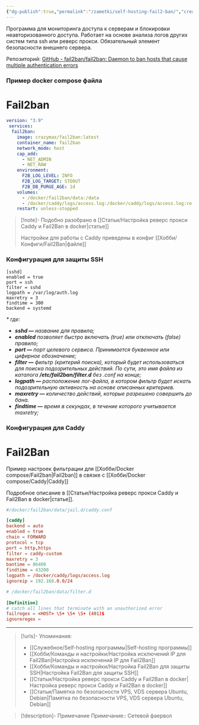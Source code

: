 ```yaml
---
{"dg-publish":true,"permalink":"/zametki/self-hosting-fail2-ban/","created":"2024-07-03 20:50","updated":"2024-10-09T19:53:50+03:00"}
---
```


Программа для мониторинга доступа к серверам и блокировки неавторизованного доступа. Работает на основе анализа логов других систем типа ssh или реверс прокси. Обязательный элемент безопасности внешнего сервера.

Репозиторий: [GitHub - fail2ban/fail2ban: Daemon to ban hosts that cause multiple authentication errors](https://github.com/fail2ban/fail2ban)
### Пример docker compose файла

<div class="transclusion internal-embed is-loaded"><div class="markdown-embed">

<div class="markdown-embed-title">

# Fail2ban

</div>




```yaml
version: "3.9"
 services:
  fail2ban:
    image: crazymax/fail2ban:latest
    container_name: fail2ban
    network_mode: host
    cap_add:
      - NET_ADMIN
      - NET_RAW
    environment:
      F2B_LOG_LEVEL: INFO
      F2B_LOG_TARGET: STDOUT
      F2B_DB_PURGE_AGE: 1d
    volumes:
      - /docker/fail2ban/data:/data
      - /docker/caddy/logs/access.log:/docker/caddy/logs/access.log:ro
    restart: unless-stopped
```

> [!note]-
> Подобно разобрано в [[Статьи/Настройка реверс прокси Caddy и Fail2Ban в docker\|статье]]
> 
> Настройки для работы с Caddy приведены в конфиг [[Хобби/Конфиги/Fail2Ban\|файле]] 
> 


</div></div>


### Конфигурация для защиты SSH 

<div class="transclusion internal-embed is-loaded"><div class="markdown-embed">





```shell
[sshd]
enabled = true
port = ssh
filter = sshd
logpath = /var/log/auth.log
maxretry = 3
findtime = 300
backend = systemd
```

_\* где:_

-   _**sshd —**_ _название для правила;_
-   _**enabled**_ _позволяет быстро включать (true) или отключать (false) правило;_
-   _**port —**_ _порт целевого сервиса. Принимается буквенное или цифирное обозначение;_
-   _**filter —**_ _фильтр (критерий поиска), который будет использоваться для поиска подозрительных действий. По сути, это имя файла из каталога_ _**/etc/fail2ban/filter.d**_ _без .conf на конце;_
-   _**logpath —**_ _расположение лог-файла, в котором фильтр будет искать подозрительную активность на основе описанных критериев._
-   _**maxretry —**_ _количество действий, которые разрешено совершить до бана._
-   _**findtime —**_ _время в секундах, в течение которого учитывается maxretry;_

</div></div>

### Конфигурация для Caddy

<div class="transclusion internal-embed is-loaded"><div class="markdown-embed">

<div class="markdown-embed-title">

# Fail2Ban

</div>




Пример настроек фильтрации для [[Хобби/Docker compose/Fail2ban\|Fail2ban]] в связке с [[Хобби/Docker compose/Caddy\|Caddy]] 

Подробное описание в [[Статьи/Настройка реверс прокси Caddy и Fail2Ban в docker\|статье]].
```conf
#/docker/fail2ban/data/jail.d/caddy.conf

[caddy]
backend = auto
enabled = true
chain = FORWARD
protocol = tcp
port = http,https
filter = caddy-custom
maxretry = 3
bantime = 86400
findtime = 43200
logpath = /docker/caddy/logs/access.log
ignoreip = 192.168.0.0/24
```

```conf
# /docker/fail2ban/data/filter.d
 
[Definition]
# catch all lines that terminate with an unauthorized error
failregex = <HOST> \S+ \S+ \S+ (401)$
ignoreregex =
```

</div></div>


---
> [!urls]- Упоминания:
> - [[Служебное/Self-hosting программы\|Self-hosting программы]]
> - [[Хобби/Команды и настройки/Настройка исключений IP для Fail2Ban\|Настройка исключений IP для Fail2Ban]]
> - [[Хобби/Команды и настройки/Настройка Fail2Ban для защиты SSH\|Настройка Fail2Ban для защиты SSH]]
> - [[Статьи/Настройка реверс прокси Caddy и Fail2Ban в docker\|Настройка реверс прокси Caddy и Fail2Ban в docker]]
> - [[Статьи/Памятка по безопасности VPS, VDS сервера Ubuntu, Debian\|Памятка по безопасности VPS, VDS сервера Ubuntu, Debian]]

> [!description]- Примечание
> Примечание:: Сетевой фаервол
